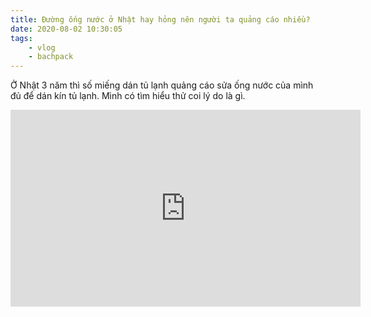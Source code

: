 ```yaml
---
title: Đường ống nước ở Nhật hay hỏng nên người ta quảng cáo nhiều?
date: 2020-08-02 10:30:05
tags:
    - vlog
    - bachpack
---
```

Ở Nhật 3 năm thì số miếng dán tủ lạnh quảng cáo sửa ống nước của mình đủ để dán kín tủ lạnh. Mình có tìm hiểu thử coi lý do là gì. 

<iframe width="560" height="315" src="https://www.youtube.com/embed/_-RqfXoDyss" frameborder="0" allow="accelerometer; autoplay; clipboard-write; encrypted-media; gyroscope; picture-in-picture" allowfullscreen></iframe>
